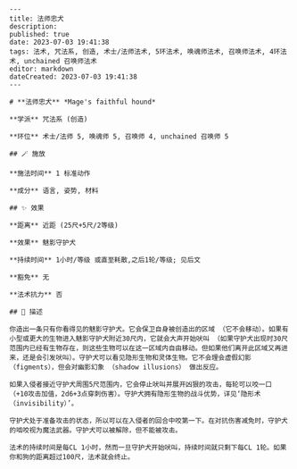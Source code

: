 
    ---
    title: 法师忠犬
    description: 
    published: true
    date: 2023-07-03 19:41:38
    tags: 法术, 咒法系, 创造, 术士/法师法术, 5环法术, 唤魂师法术, 召唤师法术, 4环法术, unchained 召唤师法术
    editor: markdown
    dateCreated: 2023-07-03 19:41:38
    ---

    # **法师忠犬** *Mage's faithful hound*

    **学派** 咒法系 (创造) 

    **环位** 术士/法师 5, 唤魂师 5, 召唤师 4, unchained 召唤师 5

    ## 🪄 施放

    **施法时间** 1 标准动作

    **成分** 语言, 姿势, 材料

    ## ✨ 效果  

    **距离** 近距 (25尺+5尺/2等级) 

    **效果** 魅影守护犬 

    **持续时间** 1小时/等级 或直至耗散,之后1轮/等级; 见后文 

    **豁免** 无

    **法术抗力** 否

    ## 📖 描述

    你造出一条只有你看得见的魅影守护犬。它会保卫自身被创造出的区域 （它不会移动）。如果有小型或更大的生物进入魅影守护犬附近30尺内，它就会大声开始吠叫 （如果守护犬出现时30尺范围内已经有生物存在，则这些生物可以在这一区域内自由移动。但如果他们离开此区域又再进来，还是会引发吠叫）。守护犬可以看见隐形生物和灵体生物。它不会理会虚假幻影 （figments），但会对幽影幻象 （shadow illusions） 做出反应。

    如果入侵者接近守护犬周围5尺范围内，它会停止吠叫并展开凶狠的攻击，每轮可以咬一口 （+10攻击加值，2d6+3点穿刺伤害）。守护犬拥有隐形生物的战斗优势，详见‘隐形术 （invisibility）’。

    守护犬处于准备攻击的状态，所以可以在入侵者的回合中咬第一下。在对抗伤害减免时，守护犬的啮咬视为魔法武器。守护犬可以被解除，但不能被攻击。

    法术的持续时间是每CL 1小时，然而一旦守护犬开始吠叫，持续时间就只剩下每CL 1轮。如果你和狗的距离超过100尺，法术就会终止。
    